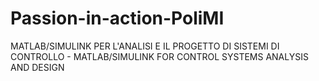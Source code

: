 # Passion-in-action-PoliMI
MATLAB/SIMULINK PER L'ANALISI E IL PROGETTO DI SISTEMI DI CONTROLLO - MATLAB/SIMULINK FOR CONTROL SYSTEMS ANALYSIS AND DESIGN
